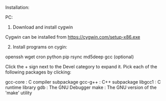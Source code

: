 Installation:

PC:
1. Download and install cygwin

  Cygwin can be installed from https://cygwin.com/setup-x86.exe

2. Install programs on cygin:

openssh
wget
cron
python
pip
rsync
md5deep
gcc (optional)

Click the + sign next to the Devel category to expand it. Pick each of the following packages by clicking:

gcc-core : C compiler subpackage
gcc-g++ : C++ subpackage
libgcc1 : C runtime library
gdb : The GNU Debugger
make : The GNU version of the 'make' utility
